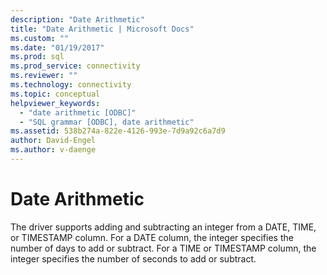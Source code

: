 ```yaml
---
description: "Date Arithmetic"
title: "Date Arithmetic | Microsoft Docs"
ms.custom: ""
ms.date: "01/19/2017"
ms.prod: sql
ms.prod_service: connectivity
ms.reviewer: ""
ms.technology: connectivity
ms.topic: conceptual
helpviewer_keywords: 
  - "date arithmetic [ODBC]"
  - "SQL grammar [ODBC], date arithmetic"
ms.assetid: 538b274a-822e-4126-993e-7d9a92c6a7d9
author: David-Engel
ms.author: v-daenge
---
```

# Date Arithmetic
The driver supports adding and subtracting an integer from a DATE, TIME, or TIMESTAMP column. For a DATE column, the integer specifies the number of days to add or subtract. For a TIME or TIMESTAMP column, the integer specifies the number of seconds to add or subtract.
